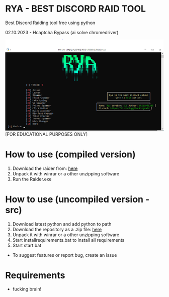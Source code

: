 # RYA - BEST DISCORD RAID TOOL

Best Discord Raiding tool free using python

02.10.2023 - Hcaptcha Bypass (ai solve chromedriver)

![failed to show banner](banner.PNG)  
[FOR EDUCATIONAL PURPOSES ONLY]

# How to use (compiled version)
1. Download the raider from: [here](https://github.com/skidur31223/RyaRaider/releases/download/1.0/Compiled.zip)
2. Unpack it with winrar or a other unzipping software
3. Run the Raider.exe

# How to use (uncompiled version - src)
1. Download latest python and add python to path
2. Download the repository as a .zip file: [here](https://github.com/skidur31223/RyaRaider/archive/refs/heads/main.zip)
3. Unpack it with winrar or a other unzipping software
4. Start installrequirements.bat to install all requirements
5. Start start.bat

* To suggest features or report bug, create an issue

# Requirements
- fucking brain!
 
